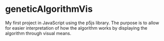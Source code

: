 # geneticAlgorithmVis
My first project in JavaScript using the p5js library. The purpose is to allow for easier interpretation of how the algorithm works by displaying the algorithm through visual means. 
